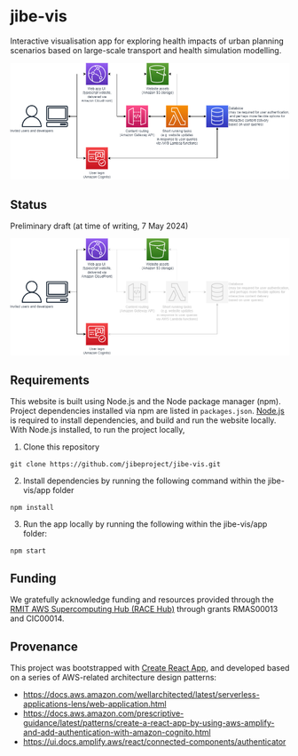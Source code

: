 # jibe-vis
Interactive visualisation app for exploring health impacts of urban planning scenarios based on large-scale transport and health simulation modelling.

![Software architecture](diagrams/architecture.drawio.png)

## Status
Preliminary draft (at time of writing, 7 May 2024)

![Software architecture](diagrams/architecture-status.drawio.png)

## Requirements
This website is built using Node.js and the Node package manager (npm).  Project dependencies installed via npm are listed in `packages.json`.  [Node.js](https://nodejs.org/en/download) is required to install dependencies, and build and run the website locally.  With Node.js installed, to run the project locally,

1. Clone this repository
```
git clone https://github.com/jibeproject/jibe-vis.git
```

2. Install dependencies by running the following command within the jibe-vis/app folder
```
npm install
```

3. Run the app locally by running the following within the jibe-vis/app folder:
```
npm start
```

## Funding
We gratefully acknowledge funding and resources provided through the [RMIT AWS Supercomputing Hub (RACE Hub)](https://www.rmit.edu.au/partner/hubs/race) through grants RMAS00013 and CIC00014. 

## Provenance
This project was bootstrapped with [Create React App](https://github.com/facebook/create-react-app), and developed based on a series of AWS-related architecture design patterns:
- https://docs.aws.amazon.com/wellarchitected/latest/serverless-applications-lens/web-application.html
- https://docs.aws.amazon.com/prescriptive-guidance/latest/patterns/create-a-react-app-by-using-aws-amplify-and-add-authentication-with-amazon-cognito.html
- https://ui.docs.amplify.aws/react/connected-components/authenticator


